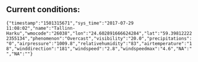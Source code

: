## Current conditions: 
 ``` {"timestamp":"1501315671","sys_time":"2017-07-29 11:08:02","name":"Tallinn-Harku","wmocode":"26038","lon":"24.602891666624284","lat":"59.398122222355134","phenomenon":"Overcast","visibility":"20.0","precipitations":"0","airpressure":"1009.8","relativehumidity":"83","airtemperature":"18","winddirection":"181","windspeed":"2.8","windspeedmax":"4.6","NA":"","NA":""} ```
